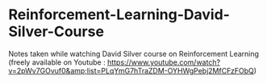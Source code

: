 # Reinforcement-Learning-David-Silver-Course
Notes taken while watching David Silver course on Reinforcement Learning (freely available on Youtube : https://www.youtube.com/watch?v=2pWv7GOvuf0&amp;list=PLqYmG7hTraZDM-OYHWgPebj2MfCFzFObQ) 

